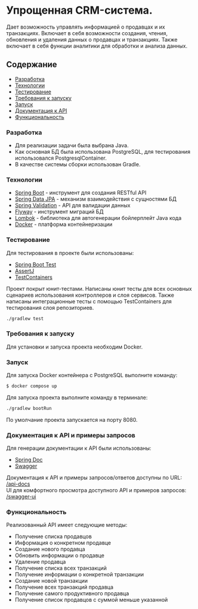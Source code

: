 # Упрощенная CRM-система.

Дает возможность управлять информацией о продавцах и их транзакциях. 
Включает в себя возможности создания, чтения, обновления и удаления данных о продавцах и транзакциях. 
Также включает в себя функции аналитики для обработки и анализа данных.

## Содержание
- [Разработка](#разработка)
- [Технологии](#технологии)
- [Тестирование](#тестирование)
- [Требования к запуску](#требования-к-запуску)
- [Запуск](#запуск)
- [Документация к API](#документация-к-api-и-примеры-запросов)
- [Функциональность](#функциональность)

### Разработка
- Для реализации задачи была выбрана Java. 
- Как основная БД была использована PostgreSQL, для тестирования использовался PostgresqlContainer.
- В качестве системы сборки использован Gradle.

### Технологии
- [Spring Boot](https://spring.io/projects/spring-boot) - инструмент для создания RESTful API
- [Spring Data JPA](https://spring.io/projects/spring-data) - механизм взаимодействия с сущностями БД
- [Spring Validation](https://docs.spring.io/spring-framework/reference/core/validation/beanvalidation.html) - API для валидации данных
- [Flyway](https://www.red-gate.com/products/flyway/community/) - инструмент миграций БД
- [Lombok](https://projectlombok.org/) - библиотека для автогенерации бойлерплейт Java кода
- [Docker](https://www.docker.com/) - платформа контейнеризации

### Тестирование
Для тестирования в проекте были использованы:

- [Spring Boot Test](https://spring.io/guides/gs/testing-web)
- [AssertJ](https://assertj.github.io/doc/)
- [TestContainers](https://testcontainers.com/)

Проект покрыт юнит-тестами. Написаны юнит тесты для всех основных сценариев использования контроллеров и слоя сервисов.
Также написаны интеграционные тесты с помощью TestContainers для тестирования слоя репозиториев.
```sh
./gradlew test
```

### Требования к запуску
Для установки и запуска проекта необходим Docker.

### Запуск
Для запуска Docker контейнера с PostgreSQL выполните команду:
```sh
$ docker compose up
```
Для запуска проекта выполните команду в терминале:
```sh
./gradlew bootRun
```

По умолчание проекта запускается на порту 8080.

### Документация к API и примеры запросов
Для генерации документации к API были использованы:

- [Spring Doc](https://spring.io/projects/spring-restdocs)
- [Swagger](https://swagger.io/)

Документация к API и примеры запросов/ответов доступны по URL: [/api-docs](localhost:8080/api-docs)  
UI для комфортного просмотра доступного API и примеров запросов: [/swagger-ui](localhost:8080/swagger-ui)

### Функциональность
Реализованный API имеет следующие методы:
- Получение списка продавцов
- Информация о конкретном продавце 
- Создание нового продавца 
- Обновить информации о продавце 
- Удаление продавца
- Получение списка всех транзакций 
- Получение информации о конкретной транзакции
- Создание новой транзакции
- Получение всех транзакций продавца 
- Получение самого продуктивного продавца 
- Получение список продавцов с суммой меньше указанной
